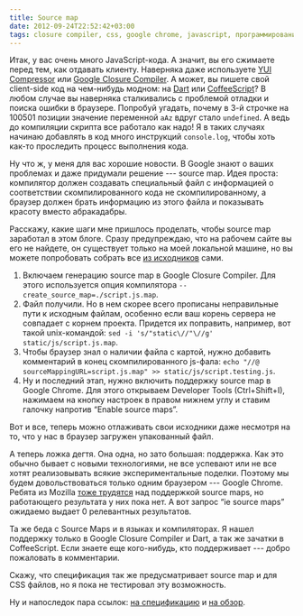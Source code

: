 ```yaml
---
title: Source map
date: 2012-09-24T22:52:42+03:00
tags: closure compiler, css, google chrome, javascript, программирование
---
```


Итак, у вас очень много JavaScript-кода. А значит, вы его сжимаете перед тем, как отдавать клиенту. Наверняка даже используете [YUI Compressor](http://yuilibrary.com/projects/yuicompressor/) или [Google Closure Compiler](https://developers.google.com/closure/compiler/). А может, вы пишете свой client-side код на чем-нибудь модном: на [Dart](http://dartlang.org/) или [CoffeeScript](http://coffeescript.org/)? В любом случае вы наверняка сталкивались с проблемой отладки и поиска ошибки в браузере. Попробуй угадать, почему в 3-й строчке на 100501 позиции значение переменной  `aAz` вдруг стало `undefined`. А ведь до компиляции скрипта все работало как надо! Я в таких случаях начинаю добавлять в код много инструкций `console.log`, чтобы хоть как-то проследить процесс выполнения кода.

Ну что ж, у меня для вас хорошие новости. В Google знают о ваших проблемах и даже придумали решение --- source map. Идея проста: компилятор должен создавать специальный файл с информацией о соответствии скомпилированного кода не скомпилированному, а браузер должен брать информацию из этого файла и показывать красоту вместо абракадабры. 

Расскажу, какие шаги мне пришлось проделать, чтобы source map заработал в этом блоге. Сразу предупреждаю, что на рабочем сайте вы его не найдете, он существует только на моей локальной машине, но вы можете попробовать собрать все [из исходников](https://github.com/dikmax/haskell-blog) сами.

1. Включаем генерацию source map в Google Closure Compiler. Для этого используется опция компилятора `--create_source_map=./script.js.map`.
2. Файл получили. Но в нем скорее всего прописаны неправильные пути к исходным файлам, особенно если ваш корень сервера не совпадает с корнем проекта. Придется их поправить, например, вот такой unix-командой: `sed -i 's/"static\//"\//g' static/js/script.js.map`.
3. Чтобы браузер знал о наличии файла с картой, нужно добавить комментарий в конец скомпилированного js-фала: `echo "//@ sourceMappingURL=script.js.map" >> static/js/script.testing.js`.
4. Ну и последний этап, нужно включить поддержку source map в Google Chrome. Для этого открываем Developer Tools (Ctrl+Shift+I), нажимаем на кнопку настроек в правом нижнем углу и ставим галочку напротив “Enable source maps”.

Вот и все, теперь можно отлаживать свои исходники даже несмотря на то, что у нас в браузер загружен упакованный файл.

А теперь ложка дегтя. Она одна, но зато большая: поддержка. Как это обычно бывает с новыми технологиями, не все успевают или не все хотят реализовывать всякие экспериментальные поделки. Поэтому мы будем довольствоваться только одним браузером --- Google Chrome. Ребята из Mozilla [тоже трудятся](https://wiki.mozilla.org/DevTools/Features/SourceMap) над поддержкой source maps, но работающего результата у них пока нет. А вот запрос “ie source maps” ожидаемо выдает 0 релевантных результатов.

Та же беда с Source Maps и в языках и компиляторах. Я нашел поддержку только в Google Closure Compiler и Dart, а так же зачатки в CoffeeScript. Если знаете еще кого-нибудь, кто поддерживает --- добро пожаловать в комментарии.

Скажу, что спецификация так же предусматривает source map и для CSS файлов, но я пока не тестировал эту возможность. 

Ну и напоследок пара ссылок: [на спецификацию](https://docs.google.com/document/d/1U1RGAehQwRypUTovF1KRlpiOFze0b-_2gc6fAH0KY0k/edit?hl=en_US&pli=1&pli=1) и [на обзор](http://www.html5rocks.com/en/tutorials/developertools/sourcemaps/).
